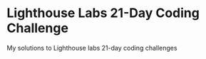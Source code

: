 # Lighthouse Labs 21-Day Coding Challenge

My solutions to Lighthouse labs 21-day coding challenges

